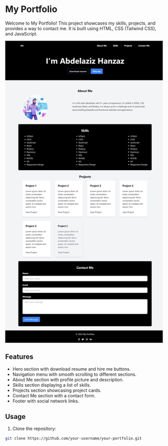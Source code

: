 # My Portfolio

Welcome to My Portfolio! This project showcases my skills, projects, and provides a way to contact me. It is built using HTML, CSS (Tailwind CSS), and JavaScript.

![Screenshot](portfolio-v1-screenshot.jpeg)

## Features

- Hero section with download resume and hire me buttons.
- Navigation menu with smooth scrolling to different sections.
- About Me section with profile picture and description.
- Skills section displaying a list of skills.
- Projects section showcasing project cards.
- Contact Me section with a contact form.
- Footer with social network links.

## Usage

1. Clone the repository:

```bash
git clone https://github.com/your-username/your-portfolio.git
